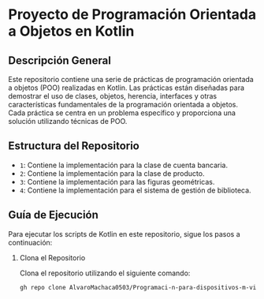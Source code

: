 # Proyecto de Programación Orientada a Objetos en Kotlin

## Descripción General

Este repositorio contiene una serie de prácticas de programación orientada a objetos (POO) realizadas en Kotlin. Las prácticas están diseñadas para demostrar el uso de clases, objetos, herencia, interfaces y otras características fundamentales de la programación orientada a objetos. Cada práctica se centra en un problema específico y proporciona una solución utilizando técnicas de POO.

## Estructura del Repositorio

- `1`: Contiene la implementación para la clase de cuenta bancaria.
- `2`: Contiene la implementación para la clase de producto.
- `3`: Contiene la implementación para las figuras geométricas.
- `4`: Contiene la implementación para el sistema de gestión de biblioteca.

## Guía de Ejecución

Para ejecutar los scripts de Kotlin en este repositorio, sigue los pasos a continuación:

1. Clona el Repositorio

   Clona el repositorio utilizando el siguiente comando:

   ```bash
   gh repo clone AlvaroMachaca0503/Programaci-n-para-dispositivos-m-viles
